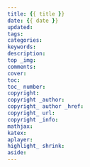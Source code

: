 ```yaml
---
title: {{ title }}
date: {{ date }}
updated: 
tags: 
categories: 
keywords: 
description: 
top _img: 
comments: 
cover: 
toc: 
toc_ number: 
copyright: 
copyright _author: 
copyright_ author _href: 
copyright_ url: 
copyright _info: 
mathjax: 
katex: 
aplayer: 
highlight_ shrink: 
aside: 
---
```

